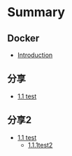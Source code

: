 # Summary

## Docker

* [Introduction](README.md)

## 分享

* [1.1 test](share/a.md)

## 分享2

* [1.1 test](share/a.md)
    * [1.1.1test2](share/a.md)


